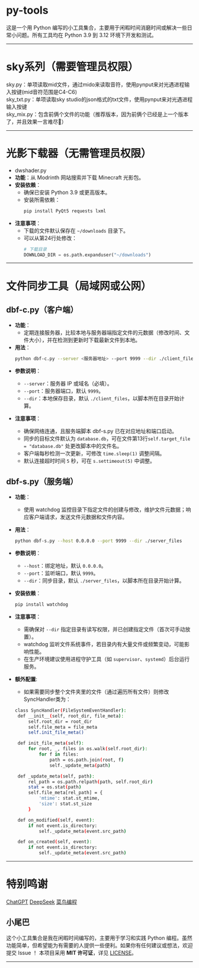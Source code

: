 # py-tools
这是一个用 Python 编写的小工具集合，主要用于闲暇时间消磨时间或解决一些日常小问题。所有工具均在 Python 3.9 到 3.12 环境下开发和测试。
***
# sky系列（需要管理员权限）
sky.py：单项读取mid文件，通过mido来读取音符，使用pynput来对光遇进程输入按键(mid音符范围是C4-C6)  
sky_txt.py：单项读取sky studio的json格式的txt文件，使用pynput来对光遇进程输入按键  
sky_mix.py：包含前俩个文件的功能（推荐版本，因为前俩个已经是上一个版本了，并且效果一言难尽🤣）
***
# 光影下载器（无需管理员权限）
- dwshader.py
- **功能**：从 Modrinth 网站搜索并下载 Minecraft 光影包。
- **安装依赖**：
  - 确保已安装 Python 3.9 或更高版本。
  - 安装所需依赖：
    ```bash
    pip install PyQt5 requests lxml
    ```
- **注意事项**：
  - 下载的文件默认保存在 `~/downloads` 目录下。
  - 可以从第24行处修改：
    ```python
    # 下载目录
    DOWNLOAD_DIR = os.path.expanduser("~/downloads")
    ```
***
# 文件同步工具（局域网或公网）
## dbf-c.py（客户端）
- **功能**：
  - 定期连接服务器，比较本地与服务器端指定文件的元数据（修改时间、文件大小），并在检测到更新时下载最新文件到本地。
- **用法**：
  ```bash
  python dbf-c.py --server <服务器地址> --port 9999 --dir ./client_files

* **参数说明**：

  * `--server`：服务器 IP 或域名（必填）。
  * `--port`：服务器端口，默认 `9999`。
  * `--dir`：本地保存目录，默认 `./client_files`，以脚本所在目录开始计算。
* **注意事项**：

  * 确保网络连通，且服务端脚本 dbf-s.py 已在对应地址和端口启动。
  * 同步的目标文件默认为 `database.db`，可在文件第13行`self.target_file = "database.db"` 处更改脚本中的文件名。
  * 客户端每秒检测一次更新，可修改 `time.sleep(1)` 调整间隔。
  * 默认连接超时时间 `5` 秒，可在 `s.settimeout(5)` 中调整。

## dbf-s.py（服务端）

* **功能**：

  * 使用 watchdog 监控目录下指定文件的创建与修改，维护文件元数据；响应客户端请求，发送文件元数据和文件内容。
* **用法**：

  ```bash
  python dbf-s.py --host 0.0.0.0 --port 9999 --dir ./server_files
  ```
* **参数说明**：

  * `--host`：绑定地址，默认 `0.0.0.0`。
  * `--port`：监听端口，默认 `9999`。
  * `--dir`：同步目录，默认 `./server_files`，以脚本所在目录开始计算。
* **安装依赖**：

  ```bash
  pip install watchdog
  ```
* **注意事项**：

  * 需确保对 `--dir` 指定目录有读写权限，并已创建指定文件（首次可手动放置）。
  * watchdog 监听文件系统事件，若目录内有大量文件或频繁变动，可能影响性能。
  * 在生产环境建议使用进程守护工具（如 `supervisor`、`systemd`）后台运行服务。
* **额外配置**:
   * 如果需要同步整个文件夹里的文件（通过遍历所有文件）则修改SyncHandler类为：
   ```bash
  class SyncHandler(FileSystemEventHandler):
    def __init__(self, root_dir, file_meta):
        self.root_dir = root_dir
        self.file_meta = file_meta
        self.init_file_meta()

    def init_file_meta(self):
        for root, _, files in os.walk(self.root_dir):
            for f in files:
                path = os.path.join(root, f)
                self._update_meta(path)

    def _update_meta(self, path):
        rel_path = os.path.relpath(path, self.root_dir)
        stat = os.stat(path)
        self.file_meta[rel_path] = {
            'mtime': stat.st_mtime,
            'size': stat.st_size
        }

    def on_modified(self, event):
        if not event.is_directory:
            self._update_meta(event.src_path)

    def on_created(self, event):
        if not event.is_directory:
            self._update_meta(event.src_path)
   ```


---

# 特别鸣谢

[ChatGPT](https://chatgpt.com)
[DeepSeek](https://chat.deepseek.com)
[菜鸟编程](https://www.runoob.com/)

## 小尾巴

这个小工具集合是我在闲暇时间编写的，主要用于学习和实践 Python 编程。虽然功能简单，但希望能为有需要的人提供一些便利。如果你有任何建议或想法，欢迎提交 Issue ！
本项目采用 **MIT 许可证**，详见 [LICENSE](LICENSE.txt)。

---

